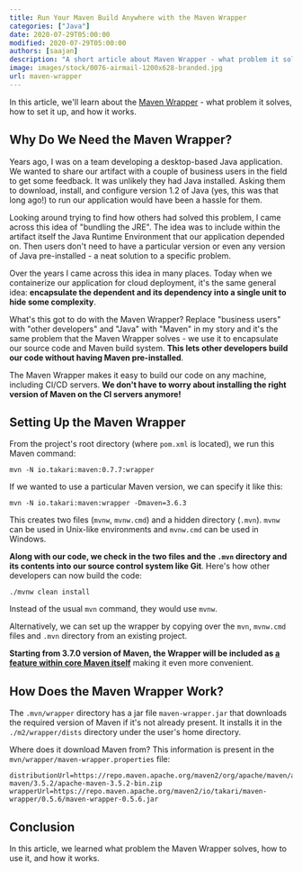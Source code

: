 ```yaml
---
title: Run Your Maven Build Anywhere with the Maven Wrapper
categories: ["Java"]
date: 2020-07-29T05:00:00
modified: 2020-07-29T05:00:00
authors: [saajan]
description: "A short article about Maven Wrapper - what problem it solves, how to set it up, and how it works"
image: images/stock/0076-airmail-1200x628-branded.jpg
url: maven-wrapper
---
```


In this article, we'll learn about the [Maven Wrapper](https://github.com/takari/maven-wrapper) - what problem it solves, how to set it up, and how it works.

## Why Do We Need the Maven Wrapper?

Years ago, I was on a team developing a desktop-based Java application. We wanted to share our artifact with a couple of business users in the field to get some feedback. It was unlikely they had Java installed. Asking them to download, install, and configure version 1.2 of Java (yes, this was that long ago!) to run our application would have been a hassle for them. 

Looking around trying to find how others had solved this problem, I came across this idea of "bundling the JRE". The idea was to include within the artifact itself the Java Runtime Environment that our application depended on. Then users don't need to have a particular version or even any version of Java pre-installed - a neat solution to a specific problem. 

Over the years I came across this idea in many places. Today when we containerize our application for cloud deployment, it's the same general idea: **encapsulate the dependent and its dependency into a single unit to hide some complexity**. 

What's this got to do with the Maven Wrapper? Replace "business users" with "other developers" and "Java" with "Maven" in my story and it's the same problem that the Maven Wrapper solves - we use it to encapsulate our source code and Maven build system. **This lets other developers build our code without having Maven pre-installed**.

The Maven Wrapper makes it easy to build our code on any machine, including CI/CD servers. **We don't have to worry about installing the right version of Maven on the CI servers anymore!**

## Setting Up the Maven Wrapper

From the project's root directory (where `pom.xml` is located), we run this Maven command:

```text
mvn -N io.takari:maven:0.7.7:wrapper
```

If we wanted to use a particular Maven version, we can specify it like this:

```text
mvn -N io.takari:maven:wrapper -Dmaven=3.6.3
```

This creates two files (`mvnw`, `mvnw.cmd`) and a hidden directory (`.mvn`). `mvnw` can be used in Unix-like environments and `mvnw.cmd` can be used in Windows. 

**Along with our code, we check in the two files and the `.mvn` directory and its contents into our source control system like Git**. Here's how other developers can now build the code:

```text
./mvnw clean install
```

Instead of the usual `mvn` command, they would use `mvnw`. 

Alternatively, we can set up the wrapper by copying over the `mvn`, `mvnw.cmd` files and `.mvn` directory from an existing project.

**Starting from 3.7.0 version of Maven, the Wrapper will be included as [a feature within core Maven itself](https://www.infoq.com/news/2020/04/maven-wrapper/)** making it even more convenient. 

## How Does the Maven Wrapper Work?

The `.mvn/wrapper` directory has a jar file `maven-wrapper.jar` that downloads the required version of Maven if it's not already present. It installs it in the `./m2/wrapper/dists` directory under the user's home directory.

Where does it download Maven from? This information is present in the `mvn/wrapper/maven-wrapper.properties` file:

```text
distributionUrl=https://repo.maven.apache.org/maven2/org/apache/maven/apache-maven/3.5.2/apache-maven-3.5.2-bin.zip
wrapperUrl=https://repo.maven.apache.org/maven2/io/takari/maven-wrapper/0.5.6/maven-wrapper-0.5.6.jar
```

## Conclusion

In this article, we learned what problem the Maven Wrapper solves, how to use it, and how it works.